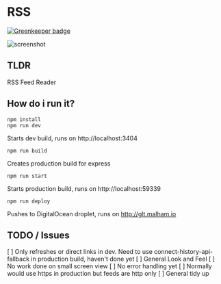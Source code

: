 # RSS

[![Greenkeeper badge](https://badges.greenkeeper.io/cerico/glt.svg)](https://greenkeeper.io/)

![screenshot](https://s3.eu-west-2.amazonaws.com/io1937/screenshots/Screen+Shot+on+2018-02-02+at+12_15_08.png)


## TLDR

RSS Feed Reader


## How do i run it?


```
npm install
npm run dev
```

Starts dev build, runs on http://localhost:3404

```
npm run build
```

Creates production build for express

```
npm run start
```

Starts production build, runs on http://localhost:59339

```
npm run deploy
```

Pushes to DigitalOcean droplet, runs on http://glt.malham.io


## TODO / Issues

[ ] Only refreshes or direct links in dev. Need to use connect-history-api-fallback in production build, haven't done yet
[ ] General Look and Feel
[ ] No work done on small screen view
[ ] No error handling yet
[ ] Normally would use https in production but feeds are http only
[ ] General tidy up




